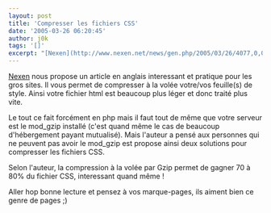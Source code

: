 ```yaml
---
layout: post
title: 'Compresser les fichiers CSS'
date: '2005-03-26 06:20:45'
author: j0k
tags: '[]'
excerpt: "[Nexen](http://www.nexen.net/news/gen.php/2005/03/26/4077,0,0,0,0.php) nous propose un article en anglais interessant et pratique pour les gros sites.   Il vous permet de compresser à la volée votre/vos feuille(s) de style. Ainsi votre fichier html est beaucoup plus léger et donc traité plus vite.  \n  \nLe tout ce fait forcément en php mais il faut      …"
---
```


[Nexen](http://www.nexen.net/news/gen.php/2005/03/26/4077,0,0,0,0.php) nous propose un article en anglais interessant et pratique pour les gros sites.   Il vous permet de compresser à la volée votre/vos feuille(s) de style. Ainsi votre fichier html est beaucoup plus léger et donc traité plus vite.

Le tout ce fait forcément en php mais il faut tout de même que votre serveur est le mod_gzip installé (c'est quand même le cas de beaucoup d'hébergement payant mutualisé). Mais l'auteur a pensé aux personnes qui ne peuvent pas avoir le mod_gzip est propose ainsi deux solutions pour compresser les fichiers CSS.

Selon l'auteur, la compression à la volée par Gzip permet de gagner 70 à 80% du fichier CSS, interessant quand même !

Aller hop bonne lecture et pensez à vos marque-pages, ils aiment bien ce genre de pages ;)
